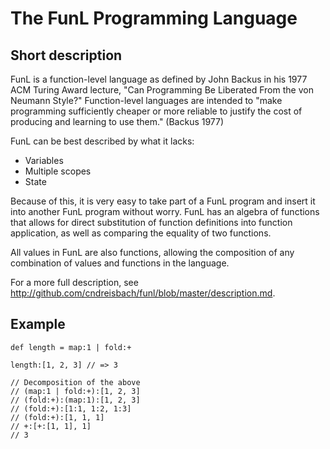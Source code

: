 # The FunL Programming Language

## Short description

FunL is a function-level language as defined by John Backus in his
1977 ACM Turing Award lecture, "Can Programming Be Liberated From the
von Neumann Style?"  Function-level languages are intended to "make
programming sufficiently cheaper or more reliable to justify the cost
of producing and learning to use them."  (Backus 1977)

FunL can be best described by what it lacks:

* Variables
* Multiple scopes
* State

Because of this, it is very easy to take part of a FunL program and
insert it into another FunL program without worry. FunL has an algebra
of functions that allows for direct substitution of function
definitions into function application, as well as comparing the
equality of two functions.

All values in FunL are also functions, allowing the composition of any
combination of values and functions in the language.

For a more full description, see
http://github.com/cndreisbach/funl/blob/master/description.md.

## Example

```funl
def length = map:1 | fold:+

length:[1, 2, 3] // => 3

// Decomposition of the above
// (map:1 | fold:+):[1, 2, 3]
// (fold:+):(map:1):[1, 2, 3]
// (fold:+):[1:1, 1:2, 1:3]
// (fold:+):[1, 1, 1]
// +:[+:[1, 1], 1]
// 3 
```

